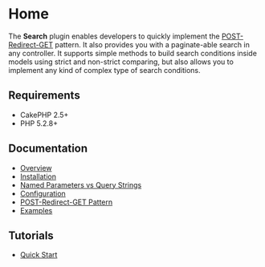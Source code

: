 # Home

The **Search** plugin enables developers to quickly implement the [POST-Redirect-GET](Documentation/Post-Redirect-Get.md) pattern. It also provides you with a paginate-able search in any controller. It supports simple methods to build search conditions inside models using strict and non-strict comparing, but also allows you to implement any kind of complex type of search conditions.

## Requirements

- CakePHP 2.5+
- PHP 5.2.8+

## Documentation

- [Overview](Documentation/Overview.md)
- [Installation](Documentation/Installation.md)
- [Named Parameters vs Query Strings](Documentation/Named-Parameters-vs-Query-Strings.md)
- [Configuration](Documentation/Configuration.md)
- [POST-Redirect-GET Pattern](Documentation/Post-Redirect-Get.md)
- [Examples](Documentation/Examples.md)

## Tutorials

- [Quick Start](Tutorials/Quick-Start.md)
